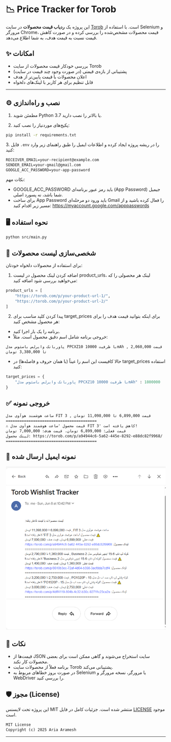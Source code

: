 # 📉 Price Tracker for Torob

این پروژه یک **ردیاب قیمت محصولات** در سایت [Torob](https://torob.com) است. با استفاده از Selenium و مرورگر Chrome، قیمت محصولات مشخص‌شده را بررسی کرده و در صورت کاهش قیمت نسبت به قیمت هدف، به شما اطلاع می‌دهد.

## ✨ امکانات
- بررسی خودکار قیمت محصولات از سایت Torob
- پشتیبانی از بازه‌ی قیمتی (در صورت وجود چند قیمت در سایت)
- اعلان محصولات با قیمت پایین‌تر از هدف
- قابل تنظیم برای هر کاربر با لینک‌های دلخواه

---

## ⚙️ نصب و راه‌اندازی

1. مطمئن شوید Python 3.7 یا بالاتر را نصب دارید.

2. پکیج‌های موردنیاز را نصب کنید:

```bash
pip install -r requirements.txt
```

[//]: # (3. درایور مرورگر chrome را دانلود کرده &#40;chromedriver.exe&#41; و در مسیر main.py قرار دهید)

[//]: # (https://sites.google.com/chromium.org/driver/)
3. فایل `.env` را در ریشه پروژه ایجاد کرده و اطلاعات ایمیل را طبق راهنمای زیر وارد کنید:

```env
RECEIVER_EMAIL=your-recipient@example.com
SENDER_EMAIL=your-gmail@gmail.com
GOOGLE_ACC_PASSWORD=your-app-password

```

نکات مهم:
* GOOGLE_ACC_PASSWORD باید رمز عبور برنامه‌ای (App Password) جیمیل شما باشد، نه پسورد اصلی.
* برای ساخت App Password باید ورود دو مرحله‌ای Gmail را فعال کرده باشید و از مسیر زیر اقدام کنید: https://myaccount.google.com/apppasswords
## 🖥️ نحوه استفاده
```bash
python src/main.py
```

## 🧪 شخصی‌سازی لیست محصولات
برای استفاده از محصولات دلخواه خودتان:
1. اضافه کردن لینک محصول
در لیست product_urls، لینک هر محصولی را که می‌خواهید بررسی شود اضافه کنید:

```python
product_urls = [
    "https://torob.com/p/your-product-url-1/",
    "https://torob.com/p/your-product-url-2/"
]
```
2. پیدا کردن کلید مناسب برای target_prices
برای اینکه بتوانید قیمت هدف را برای هر محصول مشخص کنید:
* برنامه را یک بار اجرا کنید.
* خروجی برنامه شامل اسم دقیق محصول است. مثلاً:
```text
پاوربانک وایرلس باسئوس مدل PPCXZ10 با ظرفیت 10000mAh , قیمت 2,060,000 تا 3,380,000 تومان
```
* حالا کافیست این اسم را عیناً (با همان حروف و فاصله‌ها) در target_prices استفاده کنید:

```python
target_prices = {
    "پاوربانک وایرلس باسئوس مدل PPCXZ10 با ظرفیت 10000mAh" : 1800000
}
```

## ✅ خروجی نمونه
```text
ساعت هوشمند هوآوی مدل FIT 3 , قیمت 6,899,000 تا 11,098,000 تومان
========================================
⚠️ قیمت محصول 'ساعت هوشمند هوآوی مدل FIT 3' کاهش یافته است!
قیمت فعلی: 6,899,000 تومان، قیمت هدف: 7,000,000 تومان
لینک محصول: https://torob.com/p/a94944c6-5a62-445e-8292-e88dc82f9968/
========================================
```
## 📸 نمونه ایمیل ارسال شده
![نمونه ایمیل ارسال_شده](preview.png)

## 🧹 نکات
* قیمت‌ها از JSON سایت استخراج می‌شوند و گاهی ممکن است برای بعضی محصولات کار نکند.
* برنامه فعلاً از محصولات سایت Torob پشتیبانی می‌کند.
* در صورت بروز خطاهای مربوط به Selenium یا مرورگر، نسخه مرورگر و WebDriver را بررسی کنید.
## 🛡 مجوز (License)

این پروژه تحت لایسنس MIT منتشر شده است. جزئیات کامل در فایل [LICENSE](LICENSE) موجود است.

```
MIT License
Copyright (c) 2025 Aria Aramesh
```

---